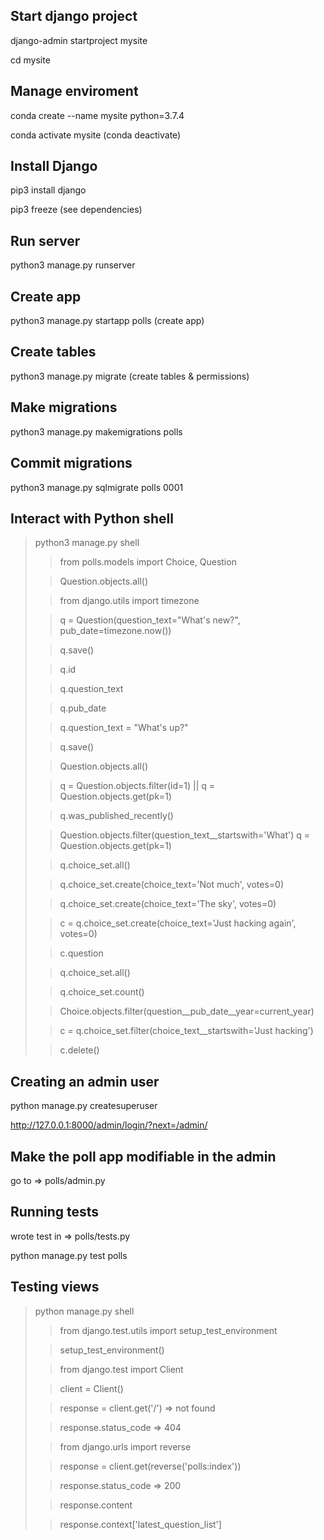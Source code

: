 ## Start django project

django-admin startproject mysite

cd mysite

## Manage enviroment

conda create --name mysite python=3.7.4

conda activate mysite (conda deactivate)

## Install Django

pip3 install django

pip3 freeze (see dependencies)

## Run server

python3 manage.py runserver

## Create app

python3 manage.py startapp polls (create app)

## Create tables

python3 manage.py migrate (create tables & permissions)

## Make migrations

python3 manage.py makemigrations polls

## Commit migrations

python3 manage.py sqlmigrate polls 0001

## Interact with Python shell

> python3 manage.py shell
>> from polls.models import Choice, Question
>
>> Question.objects.all()
>
>> from django.utils import timezone
>
>> q = Question(question_text="What's new?", pub_date=timezone.now())
>
>> q.save()
>
>> q.id
>
>> q.question_text
>
>> q.pub_date
>
>> q.question_text = "What's up?"
>
>> q.save()
>
>> Question.objects.all()
>
>> q = Question.objects.filter(id=1) || q = Question.objects.get(pk=1)
>
>> q.was_published_recently()
>
>> Question.objects.filter(question_text__startswith='What')
>> q = Question.objects.get(pk=1)
>
>> q.choice_set.all()
>
>> q.choice_set.create(choice_text='Not much', votes=0)
>
>> q.choice_set.create(choice_text='The sky', votes=0)
>
>> c = q.choice_set.create(choice_text='Just hacking again', votes=0)
>
>> c.question
>
>> q.choice_set.all()
>
>> q.choice_set.count()
>
>> Choice.objects.filter(question__pub_date__year=current_year)
>
>> c = q.choice_set.filter(choice_text__startswith='Just hacking')
>
>> c.delete()

## Creating an admin user

python manage.py createsuperuser

http://127.0.0.1:8000/admin/login/?next=/admin/

## Make the poll app modifiable in the admin

go to => polls/admin.py

## Running tests

wrote test in => polls/tests.py

python manage.py test polls

## Testing views

>python manage.py shell
>> from django.test.utils import setup_test_environment
>
>> setup_test_environment()
>
>> from django.test import Client
>
>> client = Client()
>
>> response = client.get('/') => not found
>
>> response.status_code => 404
>
>> from django.urls import reverse
>
>> response = client.get(reverse('polls:index'))
>
>> response.status_code => 200
>
>> response.content
>
>> response.context['latest_question_list']
